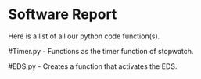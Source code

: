 # Software Report

Here is a list of all our python code function(s).

#Timer.py - Functions as the timer function of stopwatch.

#EDS.py - Creates a function that activates the EDS.
